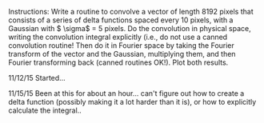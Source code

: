 Instructions:
Write a routine to convolve a vector of length 8192 pixels that
consists of a series of delta functions spaced every 10 pixels, with a
Gaussian with $ \sigma$ = 5 pixels. Do the convolution in physical
space, writing the convolution integral explicitly (i.e., do not use a
canned convolution routine! Then do it in Fourier space by taking the
Fourier transform of the vector and the Gaussian, multiplying them,
and then Fourier transforming back (canned routines OK!). Plot both
results. 

11/12/15
Started...

11/15/15
Been at this for about an hour... can't figure out how to create a
delta function (possibly making it a lot harder than it is), or how to
explicitly calculate the integral..
